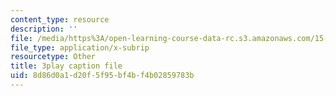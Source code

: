```yaml
---
content_type: resource
description: ''
file: /media/https%3A/open-learning-course-data-rc.s3.amazonaws.com/15-071-the-analytics-edge-spring-2017/8d86d0a1d20f5f95bf4bf4b02859783b_c_2RtTEkyo8.vtt
file_type: application/x-subrip
resourcetype: Other
title: 3play caption file
uid: 8d86d0a1-d20f-5f95-bf4b-f4b02859783b
---
```

